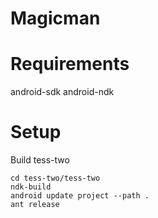 Magicman
========

Requirements
========

android-sdk
android-ndk

Setup
========

Build tess-two

    cd tess-two/tess-two
    ndk-build
    android update project --path .
    ant release